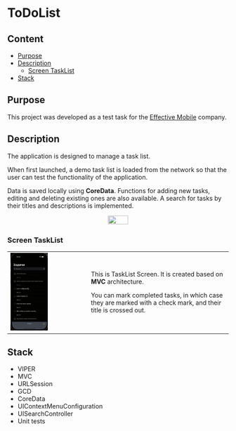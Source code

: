 # ToDoList
## Content
- [Purpose](#purpose)
- [Description](#description)
   - [Screen TaskList](#taskList)
- [Stack](#stack)

## Purpose
This project was developed as a test task for the [Effective Mobile](https://effective-mobile.ru) company.
## Description
<p>The application is designed to manage a task list.</p>
<p>When first launched, a demo task list is loaded from the network so that the user can test the functionality of the application. </p>
<p>Data is saved locally using <b>CoreData</b>. Functions for adding new tasks, editing and deleting existing ones are also available. A search for tasks by their titles and descriptions is implemented.
</p>
<p align="center">
    <img src="https://github.com/VaryaUtkina/ToDoList/blob/5067c560c04841befadf12260703229399a63f48/Assets/ToDoList_Effective_Mobile.gif" width=30% height=30%>
</p>

### Screen TaskList

<table>
<tr>
<td><img src="https://github.com/VaryaUtkina/ToDoList/blob/dff8d95dd0c7fd0aff56966343fb2546ff5faa45/Assets/TaskList.gif" width="50%" height=50%></td>
<td>
  <p>This is TaskList Screen. It is created based on <b>MVC</b> architecture.</p>
  <p>You can mark completed tasks, in which case they are marked with a check mark, and their title is crossed out.</p>
</td>
</tr>
</table>

## Stack
- VIPER
- MVC
- URLSession
- GCD
- CoreData
- UIContextMenuConfiguration
- UISearchController
- Unit tests
